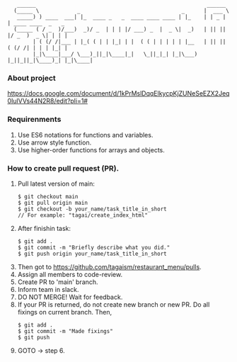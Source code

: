 ```
   ______                                                      ______
  (_____ \            _                                _      |  ___ \
   _____) ) ____  ___| |_  ____ _   _  ____ ____ ____ | |_    | | _ | | ____ ____  _   _
  (_____ ( / _  )/___)  _)/ _  | | | |/ ___) _  |  _ \|  _)   | || || |/ _  )  _ \| | | |
        | ( (/ /|___ | |_( ( | | |_| | |  ( ( | | | | | |__   | || || ( (/ /| | | | |_| |
        |_|\____|___/ \___)_||_|\____|_|   \_||_|_| |_|\___)  |_||_||_|\____)_| |_|\____|
```
### About project
https://docs.google.com/document/d/1kPrMslDqqElkycpKjZUNeSeEZX2Jeq0IulVVs44N2R8/edit?pli=1#
### Requirenments
  1. Use ES6 notations for functions and variables.
  2. Use arrow style function.
  3. Use higher-order functions for arrays and objects.
### How to create pull request (PR).
  1. Pull latest version of main:
      ```
      $ git checkout main
      $ git pull origin main
      $ git checkout -b your_name/task_title_in_short
      // For example: "tagai/create_index_html"
      ```
  2. After finishin task:
      ```
      $ git add .
      $ git commit -m "Briefly describe what you did."
      $ git push origin your_name/task_title_in_short
  3. Then got to https://github.com/tagaism/restaurant_menu/pulls.
  4. Assign all members to code-review.
  5. Create PR to 'main' branch.
  6. Inform team in slack.
  7. DO NOT MERGE! Wait for feedback.
  8. If your PR is returned, do not create new branch or new PR.
      Do all fixings on current branch. Then,
      ```
      $ git add .
      $ git commit -m "Made fixings"
      $ git push
      ```
  9. GOTO -> step 6.
      
